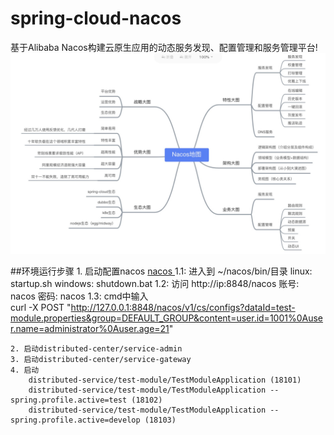 # spring-cloud-nacos
基于Alibaba Nacos构建云原生应用的动态服务发现、配置管理和服务管理平台!
![Alt text](nacos.jpg)

##环境运行步骤
    1. 启动配置nacos [ nacos ](https://github.com/alibaba/nacos/releases "下载地址")
        1.1: 进入到 ~/nacos/bin/目录
            linux: startup.sh
            windows: shutdown.bat
        1.2: 访问 http://ip:8848/nacos
            账号: nacos
            密码: nacos
        1.3: cmd中输入    
            curl -X POST "http://127.0.0.1:8848/nacos/v1/cs/configs?dataId=test-module.properties&group=DEFAULT_GROUP&content=user.id=1001%0Auser.name=administrator%0Auser.age=21"
  
    2. 启动distributed-center/service-admin
    3. 启动distributed-center/service-gateway
    4. 启动
        distributed-service/test-module/TestModuleApplication (18101)
        distributed-service/test-module/TestModuleApplication --spring.profile.active=test (18102)
        distributed-service/test-module/TestModuleApplication --spring.profile.active=develop (18103)